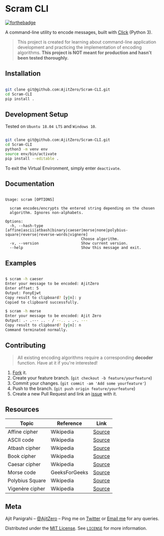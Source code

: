 # Scram CLI

[![forthebadge](https://forthebadge.com/images/badges/made-with-python.svg)](https://forthebadge.com)

A command-line utility to encode messages, built with [Click](https://github.com/pallets/click) (Python 3).

> This project is created for learning about command-line application development and practicing the implementation of encoding algorithms. **This project is NOT meant for production and hasn't been tested thoroughly.**

## Installation

```sh

git clone git@github.com:AjitZero/Scram-CLI.git
cd Scram-CLI
pip install .

```

## Development Setup

Tested on `Ubuntu 18.04 LTS` and `Windows 10`.

```sh

git clone git@github.com:AjitZero/Scram-CLI.git
cd Scram-CLI
python3 -m venv env
source env/bin/activate
pip install --editable .

```

To exit the Virtual Environment, simply enter `deactivate`.

## Documentation

```

Usage: scram [OPTIONS]

  scram encodes/encrypts the entered string depending on the chosen
  algorithm. Ignores non-alphabets.

Options:
  -h, --hash-type [affine|ascii|atbash|binary|caeser|morse|none|polybius-square|reverse|reverse-words|vignere]
                                  Choose algorithm.
  -v, --version                   Show current version.
  --help                          Show this message and exit.

```

## Examples

```sh

$ scram -h caeser
Enter your message to be encoded: AjitZero
Enter offset: 5
Output: FonyEjwt
Copy result to clipboard? [y|n]: y
Copied to clipboard successfully.

$ scram -h morse
Enter your message to be encoded: Ajit Zero
Output: .- .--- .. - / --.. . .-. ---
Copy result to clipboard? [y|n]: n
Command terminated normally.

```

## Contributing

> All existing encoding algorithms require a corresponding **decoder** function. Have at it if you're interested!

1. [Fork](https://github.com/AjitZero/Scram-CLI/fork) it.
2. Create your feature branch. (`git checkout -b feature/yourfeature`)
3. Commit your changes. (`git commit -am 'Add some yourfeature'`)
4. Push to the branch. (`git push origin feature/yourfeature`)
5. Create a new Pull Request and link an [issue](https://github.com/AjitZero/Scram-CLI/issues/new) with it.

## Resources

| Topic | Reference | Link |
| --- | --- | --- |
| Affine cipher | Wikipedia | [Source](https://en.wikipedia.org/wiki/Affine_cipher) |
| ASCII code | Wikipedia | [Source](https://en.wikipedia.org/wiki/ASCII) |
| Atbash cipher | Wikipedia | [Source](https://en.wikipedia.org/wiki/Atbash_cipher) |
| Book cipher | Wikipedia | [Source](https://en.wikipedia.org/wiki/Book_cipher) |
| Caesar cipher | Wikipedia | [Source](https://en.wikipedia.org/wiki/Caesar_cipher) |
| Morse code | GeeksForGeeks | [Source](https://www.geeksforgeeks.org/morse-code-translator-python/) |
| Polybius Square | Wikipedia | [Source](https://en.wikipedia.org/wiki/Polybius_square) |
| Vigenère cipher | Wikipedia | [Source](https://en.wikipedia.org/wiki/Vigenère_cipher) |

## Meta

Ajit Panigrahi – [@AjitZero](https://github.com/AjitZero) – Ping me on [Twitter](https://twitter.com/AjitZero) or [Email me](mailto:ajitzero@gmail.com) for any queries.

Distributed under the [MIT License](https://opensource.org/licenses/MIT). See [`LICENSE`](https://github.com/AjitZero/Scram-CLI/blob/master/LICENSE) for more information.
